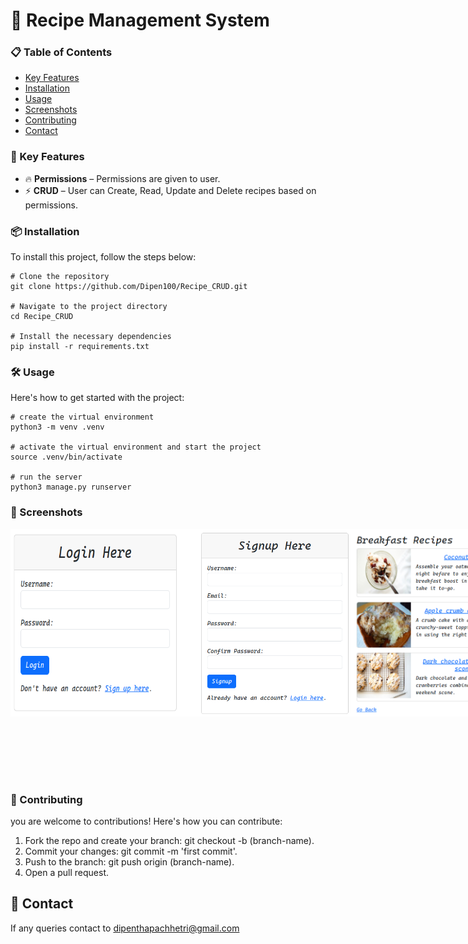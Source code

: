 # 🚀 Recipe Management System

### 📋 Table of Contents

- [Key Features](#-key-features)
- [Installation](#-installation)
- [Usage](#-usage)
- [Screenshots](#-screenshots)
- [Contributing](#-contributing)
- [Contact](#-contact)

### 🌟 Key Features

- 🔥 **Permissions** – Permissions are given to user.
- ⚡ **CRUD** – User can Create, Read, Update and Delete recipes based on permissions.

### 📦 Installation

To install this project, follow the steps below:

```
# Clone the repository
git clone https://github.com/Dipen100/Recipe_CRUD.git

# Navigate to the project directory
cd Recipe_CRUD

# Install the necessary dependencies
pip install -r requirements.txt
```
### 🛠️ Usage
Here's how to get started with the project:
```
# create the virtual environment
python3 -m venv .venv

# activate the virtual environment and start the project
source .venv/bin/activate

# run the server
python3 manage.py runserver
```
### 🎨 Screenshots
<div style="display: flex; justify-content: space-around;">
  <img src="screenshots/login.png" alt="login page" height='300' width="300"/>
  <img src="screenshots/register.png" alt="register page" height='300' width="300"/>
  <img src="screenshots/sample.png" alt="sample of site" height='300' width="300"/>
  <img src="screenshots/breakfast1.png" alt="breakfast view sample" height='300' width="300"/>
  <img src="screenshots/breakfast2.png" alt="breakfast delete" height='300' width="300"/>
  <img src="screenshots/allrecipeslist.png" alt="sample of site" height='400' width="800"/>
</div>

### 🤝 Contributing
you are welcome to contributions! Here's how you can contribute:

1. Fork the repo and create your branch: git checkout -b (branch-name).
2. Commit your changes: git commit -m 'first commit'.
3. Push to the branch: git push origin (branch-name).
4. Open a pull request.

## 💬 Contact
If any queries contact to dipenthapachhetri@gmail.com

